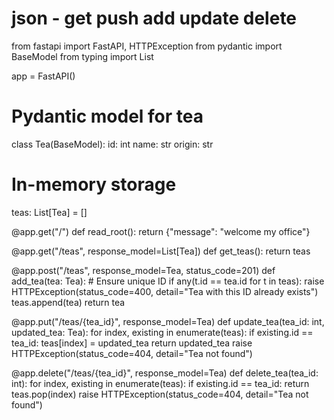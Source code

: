 # json - get push add update delete

from fastapi import FastAPI, HTTPException
from pydantic import BaseModel
from typing import List

app = FastAPI()

# Pydantic model for tea
class Tea(BaseModel):
    id: int
    name: str
    origin: str

# In-memory storage
teas: List[Tea] = []

@app.get("/")
def read_root():
    return {"message": "welcome my office"}

@app.get("/teas", response_model=List[Tea])
def get_teas():
    return teas

@app.post("/teas", response_model=Tea, status_code=201)
def add_tea(tea: Tea):
    # Ensure unique ID
    if any(t.id == tea.id for t in teas):
        raise HTTPException(status_code=400, detail="Tea with this ID already exists")
    teas.append(tea)
    return tea

@app.put("/teas/{tea_id}", response_model=Tea)
def update_tea(tea_id: int, updated_tea: Tea):
    for index, existing in enumerate(teas):
        if existing.id == tea_id:
            teas[index] = updated_tea
            return updated_tea
    raise HTTPException(status_code=404, detail="Tea not found")

@app.delete("/teas/{tea_id}", response_model=Tea)
def delete_tea(tea_id: int):
    for index, existing in enumerate(teas):
        if existing.id == tea_id:
            return teas.pop(index)
    raise HTTPException(status_code=404, detail="Tea not found")
